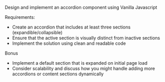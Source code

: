 Design and implememt an accordion component using Vanilla Javascript

Requirements:

- Create an accordion that includes at least three sections (expandible/collapsible)
- Ensure that the active section is visually distinct from inactive sections
- Implement the solution using clean and readable code

Bonus

- Implement a default section that is expanded on initial page load
- Consider scalability and discuss how you might handle adding more accordions or content sections dynamically
